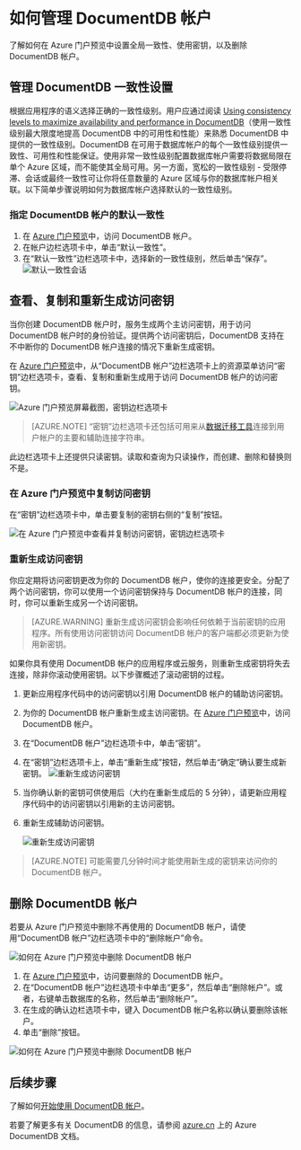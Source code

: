 <properties
	pageTitle="通过 Azure 门户预览管理 DocumentDB 帐户 | Azure"
	description="了解如何通过 Azure 门户预览管理你的 DocumentDB 帐户。查找有关使用 Azure 门户预览查看、复制、删除和访问帐户的指南。"
	keywords="Azure 门户预览, documentdb, azure, Azure"
	services="documentdb"
	documentationCenter=""
	authors="AndrewHoh"
	manager="jhubbard"
	editor="cgronlun"/>

<tags
	ms.service="documentdb"
	ms.workload="data-services"
	ms.tgt_pltfrm="na"
	ms.devlang="na"
	ms.topic="article"
	ms.date="10/14/2016"
	wacn.date="11/10/2016"
	ms.author="kirillg"/>

# 如何管理 DocumentDB 帐户

了解如何在 Azure 门户预览中设置全局一致性、使用密钥，以及删除 DocumentDB 帐户。

## <a id="consistency"></a>管理 DocumentDB 一致性设置

根据应用程序的语义选择正确的一致性级别。用户应通过阅读 [Using consistency levels to maximize availability and performance in DocumentDB][consistency]（使用一致性级别最大限度地提高 DocumentDB 中的可用性和性能）来熟悉 DocumentDB 中提供的一致性级别。DocumentDB 在可用于数据库帐户的每个一致性级别提供一致性、可用性和性能保证。使用非常一致性级别配置数据库帐户需要将数据局限在单个 Azure 区域，而不能使其全局可用。另一方面，宽松的一致性级别 - 受限停滞、会话或最终一致性可让你将任意数量的 Azure 区域与你的数据库帐户相关联。以下简单步骤说明如何为数据库帐户选择默认的一致性级别。

### 指定 DocumentDB 帐户的默认一致性

1. 在 [Azure 门户预览](https://portal.azure.cn/)中，访问 DocumentDB 帐户。
2. 在帐户边栏选项卡中，单击“默认一致性”。
3. 在“默认一致性”边栏选项卡中，选择新的一致性级别，然后单击“保存”。![默认一致性会话][5]

## <a id="keys"></a>查看、复制和重新生成访问密钥
当你创建 DocumentDB 帐户时，服务生成两个主访问密钥，用于访问 DocumentDB 帐户时的身份验证。提供两个访问密钥后，DocumentDB 支持在不中断你的 DocumentDB 帐户连接的情况下重新生成密钥。

在 [Azure 门户预览](https://portal.azure.cn/)中，从“DocumentDB 帐户”边栏选项卡上的资源菜单访问“密钥”边栏选项卡，查看、复制和重新生成用于访问 DocumentDB 帐户的访问密钥。

![Azure 门户预览屏幕截图，密钥边栏选项卡](./media/documentdb-manage-account/keys.png)  


> [AZURE.NOTE] “密钥”边栏选项卡还包括可用来从[数据迁移工具](/documentation/articles/documentdb-import-data/)连接到用户帐户的主要和辅助连接字符串。

此边栏选项卡上还提供只读密钥。读取和查询为只读操作，而创建、删除和替换则不是。

### 在 Azure 门户预览中复制访问密钥

在“密钥”边栏选项卡中，单击要复制的密钥右侧的“复制”按钮。

![在 Azure 门户预览中查看并复制访问密钥，密钥边栏选项卡](./media/documentdb-manage-account/copykeys.png)

### 重新生成访问密钥

你应定期将访问密钥更改为你的 DocumentDB 帐户，使你的连接更安全。分配了两个访问密钥，你可以使用一个访问密钥保持与 DocumentDB 帐户的连接，同时，你可以重新生成另一个访问密钥。

> [AZURE.WARNING] 重新生成访问密钥会影响任何依赖于当前密钥的应用程序。所有使用访问密钥访问 DocumentDB 帐户的客户端都必须更新为使用新密钥。

如果你具有使用 DocumentDB 帐户的应用程序或云服务，则重新生成密钥将失去连接，除非你滚动使用密钥。以下步骤概述了滚动密钥的过程。

1. 更新应用程序代码中的访问密钥以引用 DocumentDB 帐户的辅助访问密钥。
2. 为你的 DocumentDB 帐户重新生成主访问密钥。在 [Azure 门户预览](https://portal.azure.cn/)中，访问 DocumentDB 帐户。
3. 在“DocumentDB 帐户”边栏选项卡中，单击“密钥”。
4. 在“密钥”边栏选项卡上，单击“重新生成”按钮，然后单击“确定”确认要生成新密钥。
    ![重新生成访问密钥](./media/documentdb-manage-account/regenerate-keys.png)

5. 当你确认新的密钥可供使用后（大约在重新生成后的 5 分钟），请更新应用程序代码中的访问密钥以引用新的主访问密钥。
6. 重新生成辅助访问密钥。

    ![重新生成访问密钥](./media/documentdb-manage-account/regenerate-secondary-key.png)  



> [AZURE.NOTE] 可能需要几分钟时间才能使用新生成的密钥来访问你的 DocumentDB 帐户。

## <a id="delete"></a> 删除 DocumentDB 帐户
若要从 Azure 门户预览中删除不再使用的 DocumentDB 帐户，请使用“DocumentDB 帐户”边栏选项卡中的“删除帐户”命令。

![如何在 Azure 门户预览中删除 DocumentDB 帐户](./media/documentdb-manage-account/deleteaccount.png)  



1. 在 [Azure 门户预览](https://portal.azure.cn/)中，访问要删除的 DocumentDB 帐户。
2. 在“DocumentDB 帐户”边栏选项卡中单击“更多”，然后单击“删除帐户”。或者，右键单击数据库的名称，然后单击“删除帐户”。
3. 在生成的确认边栏选项卡中，键入 DocumentDB 帐户名称以确认要删除该帐户。
4. 单击“删除”按钮。

![如何在 Azure 门户预览中删除 DocumentDB 帐户](./media/documentdb-manage-account/delete-account-confirm.png)

## <a id="next"></a>后续步骤

了解如何[开始使用 DocumentDB 帐户](/documentation/articles/documentdb-get-started/)。

若要了解更多有关 DocumentDB 的信息，请参阅 [azure.cn](/documentation/services/documentdb/) 上的 Azure DocumentDB 文档。


<!--Image references-->
[1]: ./media/documentdb-manage-account/documentdb_add_region-1.png
[2]: ./media/documentdb-manage-account/documentdb_add_region-2.png
[3]: ./media/documentdb-manage-account/documentdb_change_write_region-1.png
[4]: ./media/documentdb-manage-account/documentdb_change_write_region-2.png
[5]: ./media/documentdb-manage-account/documentdb_change_consistency-1.png
[6]: ./media/documentdb-manage-account/chooseandsaveconsistency.png

<!--Reference style links - using these makes the source content way more readable than using inline links-->
[consistency]: /documentation/articles/documentdb-consistency-levels/
[azureregions]: https://azure.microsoft.com/zh-cn/regions/#services
[offers]: /pricing/details/documentdb/

<!---HONumber=Mooncake_1010_2016-->
